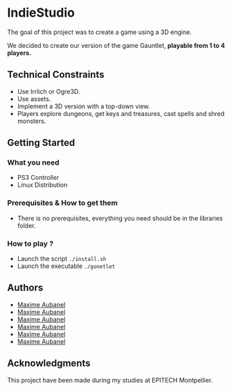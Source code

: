 # IndieStudio

The goal of this project was to create a game using a 3D engine.

We decided to create our version of the game Gauntlet, **playable from 1 to 4 players.**

## Technical Constraints

- Use Irrlich or Ogre3D.
- Use assets.
- Implement a 3D version with a top-down view.
- Players explore dungeons, get keys and treasures, cast spells and shred monsters.

## Getting Started

### What you need

- PS3 Controller
- Linux Distribution

### Prerequisites & How to get them

* There is no prerequisites, everything you need should be in the libraries folder.

### How to play ?

- Launch the script `./install.sh`
- Launch the executable `./gonetlet`

## Authors

* [Maxime Aubanel](https://github.com/MaximeAubanel)
* [Maxime Aubanel](https://github.com/MaximeAubanel)
* [Maxime Aubanel](https://github.com/MaximeAubanel)
* [Maxime Aubanel](https://github.com/MaximeAubanel)
* [Maxime Aubanel](https://github.com/MaximeAubanel)
* [Maxime Aubanel](https://github.com/MaximeAubanel)

## Acknowledgments

This project have been made during my studies at EPITECH Montpellier.
